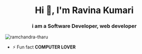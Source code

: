 <h1 align="center">Hi 👋, I'm Ravina Kumari</h1>
<h3 align="center">i am a Software Developer, web developer</h3>

<p align="left"> <img src="https://komarev.com/ghpvc/?username=ramchandra-tharu&label=Profile%20views&color=0e75b6&style=flat" alt="ramchandra-tharu" /> </p>

- ⚡ Fun fact **COMPUTER LOVER**


